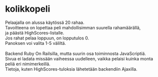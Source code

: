 # kolikkopeli

Pelaajalla on alussa käytössä 20 rahaa.<br>
Tavoitteena on lopettaa peli mahdollisimman suurella rahamäärällä,<br>
ja päästä HighScores-listalle.<br>
Jos rahat pelaa loppuun, on lopputulos 0.<br>
Panoksen voi valita 1-5 väliltä.<br>
<br>
Backend Ruby On Railsilla, mutta suurin osa toiminnosta JavaScriptiä.<br>
Sivua ei ladata missään vaiheessa uudelleen, vaikka pelaisi kuinka monta peliä eri nimimerkeillä.<br>
Tietoja, kuten HighScores-tuloksia lähetetään backendiin Ajaxilla.<br>